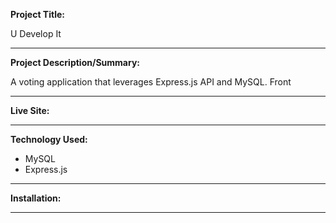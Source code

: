 **Project Title:**

U Develop It

---

**Project Description/Summary:**

A voting application that leverages Express.js API and MySQL. Front

---

**Live Site:**



---

**Technology Used:**
- MySQL
- Express.js 

---

**Installation:**

---

